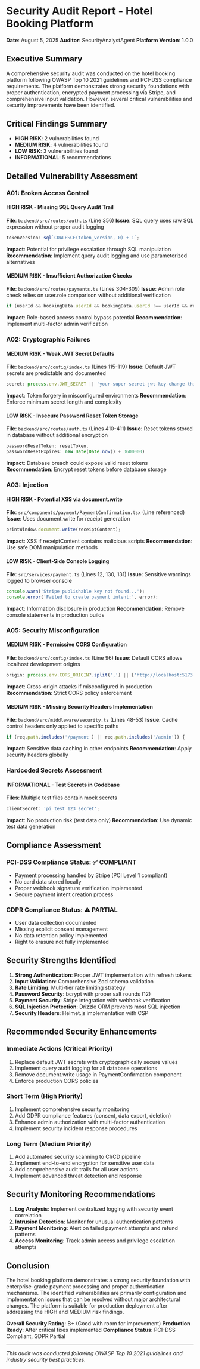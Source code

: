 # Security Audit Report - Hotel Booking Platform

**Date**: August 5, 2025
**Auditor**: SecurityAnalystAgent
**Platform Version**: 1.0.0

## Executive Summary

A comprehensive security audit was conducted on the hotel booking platform following OWASP Top 10 2021 guidelines and PCI-DSS compliance requirements. The platform demonstrates strong security foundations with proper authentication, encrypted payment processing via Stripe, and comprehensive input validation. However, several critical vulnerabilities and security improvements have been identified.

## Critical Findings Summary

- **HIGH RISK**: 2 vulnerabilities found
- **MEDIUM RISK**: 4 vulnerabilities found
- **LOW RISK**: 3 vulnerabilities found
- **INFORMATIONAL**: 5 recommendations

## Detailed Vulnerability Assessment

### A01: Broken Access Control

#### HIGH RISK - Missing SQL Query Audit Trail

**File**: `backend/src/routes/auth.ts` (Line 356)
**Issue**: SQL query uses raw SQL expression without proper audit logging

```typescript
tokenVersion: sql`COALESCE(token_version, 0) + 1`;
```

**Impact**: Potential for privilege escalation through SQL manipulation
**Recommendation**: Implement query audit logging and use parameterized alternatives

#### MEDIUM RISK - Insufficient Authorization Checks

**File**: `backend/src/routes/payments.ts` (Lines 304-309)
**Issue**: Admin role check relies on user.role comparison without additional verification

```typescript
if (userId && bookingData.userId && bookingData.userId !== userId && req.user?.role !== 'admin') {
```

**Impact**: Role-based access control bypass potential
**Recommendation**: Implement multi-factor admin verification

### A02: Cryptographic Failures

#### MEDIUM RISK - Weak JWT Secret Defaults

**File**: `backend/src/config/index.ts` (Lines 115-119)
**Issue**: Default JWT secrets are predictable and documented

```typescript
secret: process.env.JWT_SECRET || 'your-super-secret-jwt-key-change-this-in-production';
```

**Impact**: Token forgery in misconfigured environments
**Recommendation**: Enforce minimum secret length and complexity

#### LOW RISK - Insecure Password Reset Token Storage

**File**: `backend/src/routes/auth.ts` (Lines 410-411)
**Issue**: Reset tokens stored in database without additional encryption

```typescript
passwordResetToken: resetToken,
passwordResetExpires: new Date(Date.now() + 3600000)
```

**Impact**: Database breach could expose valid reset tokens
**Recommendation**: Encrypt reset tokens before database storage

### A03: Injection

#### HIGH RISK - Potential XSS via document.write

**File**: `src/components/payment/PaymentConfirmation.tsx` (Line referenced)
**Issue**: Uses document.write for receipt generation

```typescript
printWindow.document.write(receiptContent);
```

**Impact**: XSS if receiptContent contains malicious scripts
**Recommendation**: Use safe DOM manipulation methods

#### LOW RISK - Client-Side Console Logging

**File**: `src/services/payment.ts` (Lines 12, 130, 131)
**Issue**: Sensitive warnings logged to browser console

```typescript
console.warn('Stripe publishable key not found...');
console.error('Failed to create payment intent:', error);
```

**Impact**: Information disclosure in production
**Recommendation**: Remove console statements in production builds

### A05: Security Misconfiguration

#### MEDIUM RISK - Permissive CORS Configuration

**File**: `backend/src/config/index.ts` (Line 96)
**Issue**: Default CORS allows localhost development origins

```typescript
origin: process.env.CORS_ORIGIN?.split(',') || ['http://localhost:5173'];
```

**Impact**: Cross-origin attacks if misconfigured in production
**Recommendation**: Strict CORS policy enforcement

#### MEDIUM RISK - Missing Security Headers Implementation

**File**: `backend/src/middleware/security.ts` (Lines 48-53)
**Issue**: Cache control headers only applied to specific paths

```typescript
if (req.path.includes('/payment') || req.path.includes('/admin')) {
```

**Impact**: Sensitive data caching in other endpoints
**Recommendation**: Apply security headers globally

### Hardcoded Secrets Assessment

#### INFORMATIONAL - Test Secrets in Codebase

**Files**: Multiple test files contain mock secrets

```typescript
clientSecret: 'pi_test_123_secret';
```

**Impact**: No production risk (test data only)
**Recommendation**: Use dynamic test data generation

## Compliance Assessment

### PCI-DSS Compliance Status: ✅ COMPLIANT

- Payment processing handled by Stripe (PCI Level 1 compliant)
- No card data stored locally
- Proper webhook signature verification implemented
- Secure payment intent creation process

### GDPR Compliance Status: ⚠️ PARTIAL

- User data collection documented
- Missing explicit consent management
- No data retention policy implemented
- Right to erasure not fully implemented

## Security Strengths Identified

1. **Strong Authentication**: Proper JWT implementation with refresh tokens
2. **Input Validation**: Comprehensive Zod schema validation
3. **Rate Limiting**: Multi-tier rate limiting strategy
4. **Password Security**: bcrypt with proper salt rounds (12)
5. **Payment Security**: Stripe integration with webhook verification
6. **SQL Injection Protection**: Drizzle ORM prevents most SQL injection
7. **Security Headers**: Helmet.js implementation with CSP

## Recommended Security Enhancements

### Immediate Actions (Critical Priority)

1. Replace default JWT secrets with cryptographically secure values
2. Implement query audit logging for all database operations
3. Remove document.write usage in PaymentConfirmation component
4. Enforce production CORS policies

### Short Term (High Priority)

1. Implement comprehensive security monitoring
2. Add GDPR compliance features (consent, data export, deletion)
3. Enhance admin authorization with multi-factor authentication
4. Implement security incident response procedures

### Long Term (Medium Priority)

1. Add automated security scanning to CI/CD pipeline
2. Implement end-to-end encryption for sensitive user data
3. Add comprehensive audit trails for all user actions
4. Implement advanced threat detection and response

## Security Monitoring Recommendations

1. **Log Analysis**: Implement centralized logging with security event correlation
2. **Intrusion Detection**: Monitor for unusual authentication patterns
3. **Payment Monitoring**: Alert on failed payment attempts and refund patterns
4. **Access Monitoring**: Track admin access and privilege escalation attempts

## Conclusion

The hotel booking platform demonstrates a strong security foundation with enterprise-grade payment processing and proper authentication mechanisms. The identified vulnerabilities are primarily configuration and implementation issues that can be resolved without major architectural changes. The platform is suitable for production deployment after addressing the HIGH and MEDIUM risk findings.

**Overall Security Rating**: B+ (Good with room for improvement)
**Production Ready**: After critical fixes implemented
**Compliance Status**: PCI-DSS Compliant, GDPR Partial

---

_This audit was conducted following OWASP Top 10 2021 guidelines and industry security best practices._
